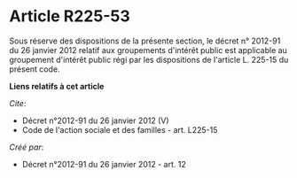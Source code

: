 # Article R225-53

Sous réserve des dispositions de la présente section, le décret n° 2012-91 du 26 janvier 2012 relatif aux groupements
d'intérêt public est applicable au groupement d'intérêt public régi par les dispositions de l'article L. 225-15 du présent
code.

**Liens relatifs à cet article**

_Cite_:

  - Décret n°2012-91 du 26 janvier 2012 (V)
  - Code de l'action sociale et des familles - art. L225-15

_Créé par_:

  - Décret n°2012-91 du 26 janvier 2012 - art. 12

